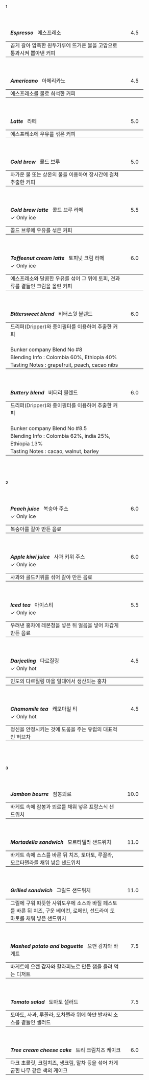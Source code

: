 <style>
  table {
      border-collapse: collapse;
      text-align: left;
      line-height: 1.5;
  }
  table, tr, td {
    border: none;
  }
  table, tr, td, thead, tbody{
    width: 100%;
  }
  table thead th {
      /*text-align: center;*/
      padding: 15px;
      font-weight: normal;
      vertical-align: top;
      border: none;
      /*color: #1b3453;*/
      /*border-top: 2px solid #1b3453;*/
      /*border-bottom: 2px solid;*/
  }
  table tbody th {
      padding: 0px 10px;
      /*font-weight: bold;*/
      vertical-align: top;
      border: none;
      /*border-bottom: 1px solid #ccc;
      background: #f3f6f7;*/
  }
  table td {
      padding: 0px 15px;
      vertical-align: bottom;
      background-color: var(--c-bg);
      /*border-bottom: 1px solid #ccc;*/
  }
  table h2, table h3, table h4, table h5, table h6 {
    display: inline;
  }
  h1, h2 {
    border-bottom: none;
  }
  body {
        font-size: 12px;
  }
</style>
<br/>

#### 1
<br/>

|<h5>Espresso</h5> &nbsp; 에스프레소                              |4.5  |
|:---------------------------------------------------------------|----:|
|곱게 갈아 압축한 원두가루에 뜨거운 물을 고압으로 통과시켜 뽑아낸 커피|     |
<br/>

|<h5>Americano</h5> &nbsp; 아메리카노                             |4.5  |
|:---------------------------------------------------------------|----:|
|에스프레소를 물로 희석한 커피                                     |      |
<br/>

|<h5>Latte</h5> &nbsp; 라떼                                      |5.0  |
|:---------------------------------------------------------------|----:|
|에스프레소에 우유를 섞은 커피                                     |     |
<br/>

|<h5>Cold brew</h5> &nbsp; 콜드 브루                              |5.0  |
|:---------------------------------------------------------------|----:|
|차가운 물 또는 상온의 물을 이용하여 장시간에 걸쳐 추출한 커피        |     |
<br/>

|<h5>Cold brew latte</h5> &nbsp; 콜드 브루 라떼<br/>✓ Only ice  |5.5  |
|:---------------------------------------------------------------|----:|
|콜드 브루에 우유를 섞은 커피                                       |     |
<br/>

|<h5>Toffeenut cream latte</h5> &nbsp; 토피넛 크림 라떼<br/>✓ Only ice |6.0  |
|:---------------------------------------------------------------|----:|
|에스프레소와 달콤한 우유를 섞어 그 위에 토피, 견과류를 곁들인 크림을 올린 커피 |     |
<br/>

|<h5>Bittersweet blend</h5> &nbsp; 비터스윗 블렌드                 |6.0  |
|:---------------------------------------------------------------|----:|
|드리퍼(Dripper)와 종이필터를 이용하여 추출한 커피                   |     |
|<br/>Bunker company Blend No #8<br/>Blending Info : Colombia 60%, Ethiopia 40%<br/>Tasting Notes : grapefruit, peach, cacao nibs |     |
<br/>

|<h5>Buttery blend</h5> &nbsp; 버터리 블렌드                      |6.0  |
|:---------------------------------------------------------------|----:|
|드리퍼(Dripper)와 종이필터를 이용하여 추출한 커피                   |     |
|<br/>Bunker company Blend No #8.5<br/>Blending Info : Colombia 62%, india 25%, Ethiopia 13%<br/>Tasting Notes : cacao, walnut, barley |     |
<br/>

<br/>
<br/>

#### 2
<br/>

|<h5>Peach juice</h5> &nbsp; 복숭아 주스 <br/>✓ Only ice          |6.0  |
|:---------------------------------------------------------------|----:|
|복숭아를 갈아 만든 음료                                           |     |
<br/>

|<h5>Apple kiwi juice</h5> &nbsp; 사과 키위 주스 <br/>✓ Only ice  |6.0  |
|:---------------------------------------------------------------|----:|
|사과와 골드키위를 섞어 갈아 만든 음료                              |     |
<br/>

|<h5>Iced tea</h5> &nbsp; 아이스티 <br/>✓ Only ice               |5.5  |
|:---------------------------------------------------------------|----:|
|우려낸 홍차에 레몬청을 넣은 뒤 얼음을 넣어 차갑게 만든 음료         |     |
<br/>

|<h5>Darjeeling</h5> &nbsp; 다르질링 <br/>✓ Only hot            |4.5  |
|:---------------------------------------------------------------|----:|
|인도의 다르질링 마을 일대에서 생산되는 홍차                        |     |
<br/>

|<h5>Chamomile tea</h5> &nbsp; 캐모마일 티 <br/>✓ Only hot       |4.5  |
|:---------------------------------------------------------------|----:|
|정신을 안정시키는 것에 도움을 주는 유럽의 대표적인 허브차            |     |
<br/>

<br/>
<br/>

#### 3
<br/>

|<h5>Jambon beurre</h5> &nbsp; 잠봉뵈르                           |10.0  |
|:---------------------------------------------------------------|----:|
|바게트 속에 잠봉과 뵈르를 채워 넣은 프랑스식 샌드위치                |     |
<br/>

|<h5>Mortadella sandwich</h5> &nbsp; 모르타델라 샌드위치           |11.0  |
|:---------------------------------------------------------------|----:|
|바게트 속에 소스를 바른 뒤 치즈, 토마토, 루꼴라, 모르타델라를 채워 넣은 샌드위치 |     |
<br/>

|<h5>Grilled sandwich</h5> &nbsp; 그릴드 샌드위치                 |11.0  |
|:---------------------------------------------------------------|----:|
|그릴에 구워 따뜻한 사워도우에 소스와 바질 페스토를 바른 뒤 치즈, 구운 베이컨, 로메인, 선드라이 토마토를 채워 넣은 샌드위치 |     |
<br/>

|<h5>Mashed potato and baguette</h5> &nbsp; 으깬 감자와 바게트     |7.5  |
|:---------------------------------------------------------------|----:|
|바게트에 으깬 감자와 할라피뇨로 만든 잼을 올려 먹는 디저트           |     |
<br/>

|<h5>Tomato salad</h5> &nbsp; 토마토 샐러드                 |7.5  |
|:---------------------------------------------------------------|----:|
|토마토, 사과, 루꼴라, 모차렐라 위에 하얀 발사믹 소스를 곁들인 샐러드 |     |
<br/>

|<h5>Tree cream cheese cake</h5> &nbsp; 트리 크림치즈 케이크       |6.0  |
|:---------------------------------------------------------------|----:|
|다크 초콜릿, 크림치즈, 생크림, 말차 등을 섞어 차게 굳힌 나무 같은 색의 케이크 |     |
<br/>
